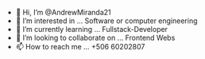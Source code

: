 - 👋 Hi, I’m @AndrewMiranda21
- 👀 I’m interested in ... Software or computer engineering
- 🌱 I’m currently learning ... Fullstack-Developer
- 💞️ I’m looking to collaborate on ... Frontend Webs
- 📫 How to reach me ... +506 60202807

<!---
AndrewMiranda21/AndrewMiranda21 is a ✨ special ✨ repository because its `README.md` (this file) appears on your GitHub profile.
You can click the Preview link to take a look at your changes.
--->
